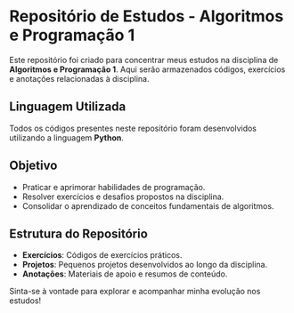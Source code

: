 # Repositório de Estudos - Algoritmos e Programação 1

Este repositório foi criado para concentrar meus estudos na disciplina de **Algoritmos e Programação 1**. Aqui serão armazenados códigos, exercícios e anotações relacionadas à disciplina.

## Linguagem Utilizada

Todos os códigos presentes neste repositório foram desenvolvidos utilizando a linguagem **Python**.

## Objetivo

- Praticar e aprimorar habilidades de programação.
- Resolver exercícios e desafios propostos na disciplina.
- Consolidar o aprendizado de conceitos fundamentais de algoritmos.

## Estrutura do Repositório

- **Exercícios**: Códigos de exercícios práticos.
- **Projetos**: Pequenos projetos desenvolvidos ao longo da disciplina.
- **Anotações**: Materiais de apoio e resumos de conteúdo.

Sinta-se à vontade para explorar e acompanhar minha evolução nos estudos!